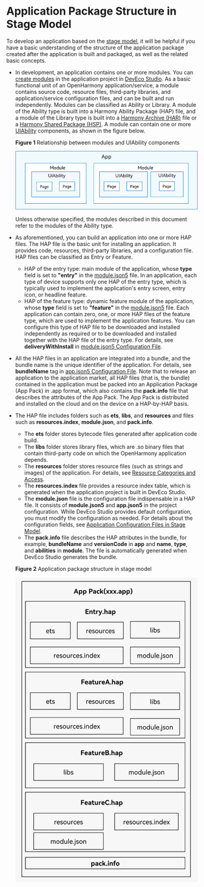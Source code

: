 # Application Package Structure in Stage Model


To develop an application based on the [stage model](application-configuration-file-overview-stage.md), it will be helpful if you have a basic understanding of the structure of the application package created after the application is built and packaged, as well as the related basic concepts.


- In development, an application contains one or more modules. You can [create modules](https://developer.harmonyos.com/en/docs/documentation/doc-guides-V3/ohos-adding-deleting-module-0000001218760594-V3) in the application project in [DevEco Studio](https://developer.harmonyos.com/en/develop/deveco-studio/). As a basic functional unit of an OpenHarmony application/service, a module contains source code, resource files, third-party libraries, and application/service configuration files, and can be built and run independently. Modules can be classified as Ability or Library. A module of the Ability type is built into a Harmony Ability Package (HAP) file, and a module of the Library type is built into a [Harmony Archive (HAR)](har-package.md) file or a [Harmony Shared Package (HSP)](shared-guide.md).
  A module can contain one or more [UIAbility](../application-models/uiability-overview.md) components, as shown in the figure below.

  **Figure 1** Relationship between modules and UIAbility components
  
  ![ability-and-module](figures/ability-and-module.png)
  
   Unless otherwise specified, the modules described in this document refer to the modules of the Ability type.
  
- As aforementioned, you can build an application into one or more HAP files. The HAP file is the basic unit for installing an application. It provides code, resources, third-party libraries, and a configuration file. HAP files can be classified as Entry or Feature.
  - HAP of the entry type: main module of the application, whose **type** field is set to **"entry"** in the [module.json5](module-configuration-file.md) file. In an application, each type of device supports only one HAP of the entry type, which is typically used to implement the application's entry screen, entry icon, or headline feature.
  - HAP of the feature type: dynamic feature module of the application, whose **type** field is set to **"feature"** in the [module.json5](module-configuration-file.md) file. Each application can contain zero, one, or more HAP files of the feature type, which are used to implement the application features. You can configure this type of HAP file to be downloaded and installed independently as required or to be downloaded and installed together with the HAP file of the entry type. For details, see **deliveryWithInstall** in [module.json5 Configuration File](module-configuration-file.md).

- All the HAP files in an application are integrated into a bundle, and the bundle name is the unique identifier of the application. For details, see **bundleName** tag in [app.json5 Configuration File](app-configuration-file.md). Note that to release an application to the application market, all HAP files (that is, the bundle) contained in the application must be packed into an Application Package (App Pack) in .app format, which also contains the **pack.info** file that describes the attributes of the App Pack. The App Pack is distributed and installed on the cloud and on the device on a HAP-by-HAP basis.

- The HAP file includes folders such as **ets**, **libs**, and **resources** and files such as **resources.index**, **module.json**, and **pack.info**.
  - The **ets** folder stores bytecode files generated after application code build.
  - The **libs** folder stores library files, which are .so binary files that contain third-party code on which the OpenHarmony application depends.
  - The **resources** folder stores resource files (such as strings and images) of the application. For details, see [Resource Categories and Access](resource-categories-and-access.md).
  - The **resources.index** file provides a resource index table, which is generated when the application project is built in DevEco Studio.
  - The **module.json** file is the configuration file indispensable in a HAP file. It consists of **module.json5** and **app.json5** in the project configuration. While DevEco Studio provides default configuration, you must modify the configuration as needed. For details about the configuration fields, see [Application Configuration Files in Stage Model](application-configuration-file-overview-stage.md).
  - The **pack.info** file describes the HAP attributes in the bundle, for example, **bundleName** and **versionCode** in **app** and **name**, **type**, and **abilities** in **module**. The file is automatically generated when DevEco Studio generates the bundle.

  **Figure 2** Application package structure in stage model
  
  ![app-pack-stage](figures/app-pack-stage.png)
